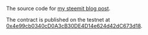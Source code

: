The source code for [my steemit blog post](https://steemit.com/ethereum/@smcaterpillar/itchy-and-scratchy-ether-how-to-create-your-own-cryptocurrency-on-top-of-ethereum).

The contract is published on the testnet at [0x4e99cb0340cD0A3cB30DE4D14e624d42dC673d18](https://ropsten.etherscan.io/address/0x4e99cb0340cd0a3cb30de4d14e624d42dc673d18).